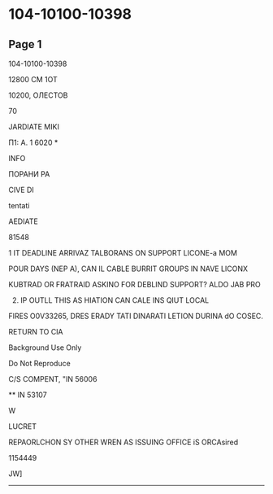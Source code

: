 # 104-10100-10398

## Page 1

104-10100-10398

12800 CM 1OT

10200, ОЛЕСТОВ

70

JARDIATE MIKI

П1: А. 1 6020 *

INFO

ПОРАНИ РА

CIVE DI

tentati

AEDIATE

81548

1 IT DEADLINE ARRIVAZ TALBORANS ON SUPPORT LICONE-a MOM

POUR DAYS (NEP A), CAN IL CABLE BURRIT GROUPS IN NAVE LICONX

KUBTRAD OR FRATRAID ASKINO FOR DEBLIND SUPPORT? ALDO JAB PRO

2. IP OUTLL THIS AS HIATION CAN CALE INS QIUT LOCAL

FIRES O0V33265, DRES ERADY TATI DINARATI LETION DURINA dO COSEC.

RETURN TO CIA

Background Use Only

Do Not Reproduce

C/S COMPENT, "IN 56006

** IN 53107

W

LUCRET

REPAORLCHON SY OTHER WREN AS ISSUING OFFICE iS ORCAsired

1154449

JW]

---

